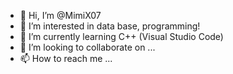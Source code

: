 - 👋 Hi, I’m @MimiX07
- 👀 I’m interested in data base, programming!
- 🌱 I’m currently learning C++ (Visual Studio Code)
- 💞️ I’m looking to collaborate on ...
- 📫 How to reach me ...

<!---
MimiX07/MimiX07 is a ✨ special ✨ repository because its `README.md` (this file) appears on your GitHub profile.
You can click the Preview link to take a look at your changes.
--->
